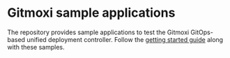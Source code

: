 # Gitmoxi sample applications
The repository provides sample applications to test the Gitmoxi GitOps-based unified deployment controller. Follow the [getting started guide](https://gitmoxi.io/docs/getting_started/) along with these samples.
